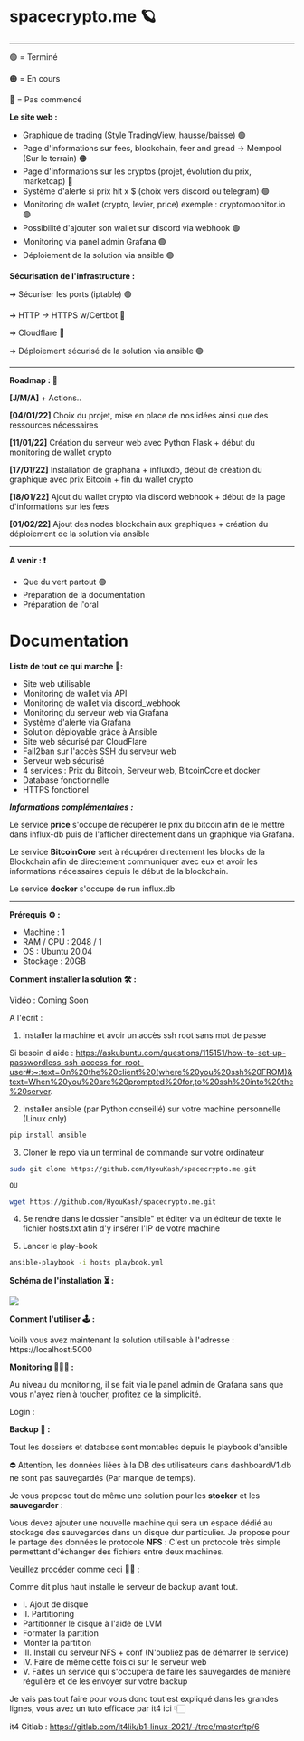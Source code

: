 # spacecrypto.me 🪐

---
🟢 = Terminé

🟠 = En cours

🔴 = Pas commencé

**Le site web :**

- Graphique de trading (Style TradingView, hausse/baisse) 🟢
- Page d'informations sur fees, blockchain, feer and gread -> Mempool (Sur le terrain) 🟠
- Page d'informations sur les cryptos (projet, évolution du prix, marketcap) 🔴
- Système d'alerte si prix hit x $ (choix vers discord ou telegram) 🟢
- Monitoring de wallet (crypto, levier, price) exemple : cryptomoonitor.io 🟢
- Possibilité d'ajouter son wallet sur discord via webhook 🟢
- Monitoring via panel admin Grafana 🟢
- Déploiement de la solution via ansible 🟢

**Sécurisation de l'infrastructure :**

➜ Sécuriser les ports (iptable) 🟢

➜ HTTP -> HTTPS w/Certbot 🔴

➜ Cloudflare 🔴

➜ Déploiement sécurisé de la solution via ansible 🟢

---

**Roadmap : 🧾** 

**[J/M/A]** + Actions..

**[04/01/22]** Choix du projet, mise en place de nos idées ainsi que des ressources nécessaires

**[11/01/22]** Création du serveur web avec Python Flask + début du monitoring de wallet crypto

**[17/01/22]** Installation de graphana + influxdb, début de création du graphique avec prix Bitcoin + fin du wallet crypto

**[18/01/22]** Ajout du wallet crypto via discord webhook + début de la page d'informations sur les fees

**[01/02/22]** Ajout des nodes blockchain aux graphiques + création du déploiement de la solution via ansible

---

**A venir : ❗️**

- Que du vert partout 🟢
- Préparation de la documentation
- Préparation de l'oral


# Documentation

**Liste de tout ce qui marche 📝:**

- Site web utilisable
- Monitoring de wallet via API
- Monitoring de wallet via discord_webhook
- Monitoring du serveur web via Grafana
- Système d'alerte via Grafana
- Solution déployable grâce à Ansible
- Site web sécurisé par CloudFlare
- Fail2ban sur l'accès SSH du serveur web 
- Serveur web sécurisé
- 4 services : Prix du Bitcoin, Serveur web, BitcoinCore et docker
- Database fonctionnelle 
- HTTPS fonctionel

***Informations complémentaires :***

Le service **price** s'occupe de récupérer le prix du bitcoin afin de le mettre dans influx-db puis de l'afficher directement dans un graphique via Grafana.

Le service **BitcoinCore** sert à récupérer directement les blocks de la Blockchain afin de directement communiquer avec eux et avoir les informations nécessaires depuis le début de la blockchain.

Le service **docker** s'occupe de run influx.db

---

**Prérequis ⚙️ :** 
- Machine : 1
- RAM / CPU : 2048 / 1
- OS : Ubuntu 20.04
- Stockage : 20GB

**Comment installer la solution 🛠 :**

Vidéo : Coming Soon



A l'écrit :

1. Installer la machine et avoir un accès ssh root sans mot de passe

Si besoin d'aide : https://askubuntu.com/questions/115151/how-to-set-up-passwordless-ssh-access-for-root-user#:~:text=On%20the%20client%20(where%20you%20ssh%20FROM)&text=When%20you%20are%20prompted%20for,to%20ssh%20into%20the%20server.

2. Installer ansible (par Python conseillé) sur votre machine personnelle (Linux only)

```bash
pip install ansible
```

3. Cloner le repo via un terminal de commande sur votre ordinateur

```bash 
sudo git clone https://github.com/HyouKash/spacecrypto.me.git

OU

wget https://github.com/HyouKash/spacecrypto.me.git
```

4. Se rendre dans le dossier "ansible" et éditer via un éditeur de texte le fichier hosts.txt afin d'y insérer l'IP de votre machine

5. Lancer le play-book

```bash 
ansible-playbook -i hosts playbook.yml
```

**Schéma de l'installation ⏳ :**

<img src="https://cdn.discordapp.com/attachments/497025479233241099/939972398663471164/unknown.png">


**Comment l'utiliser 🕹 :**

Voilà vous avez maintenant la solution utilisable à l'adresse : https://localhost:5000

**Monitoring 👨🏼‍💻 :**

Au niveau du monitoring, il se fait via le panel admin de Grafana sans que vous n'ayez rien à toucher, profitez de la simplicité.

Login : 

**Backup 📑 :**

Tout les dossiers et database sont montables depuis le playbook d'ansible

⛔️ Attention, les données liées à la DB des utilisateurs dans dashboardV1.db ne sont pas sauvegardés (Par manque de temps).

Je vous propose tout de même une solution pour les **stocker** et les **sauvegarder** : 

Vous devez ajouter une nouvelle machine qui sera un espace dédié au stockage des sauvegardes dans un disque dur particulier.
Je propose pour le partage des données le protocole **NFS** : 
C'est un protocole très simple permettant d'échanger des fichiers entre deux machines.

Veuillez procéder comme ceci 👨‍🏫 : 

Comme dit plus haut installe le serveur de backup avant tout.

- I. Ajout de disque
- II. Partitioning
- Partitionner le disque à l'aide de LVM
- Formater la partition
- Monter la partition
- III. Install du serveur NFS + conf (N'oubliez pas de démarrer le service)
- IV. Faire de même cette fois ci sur le serveur web
- V. Faites un service qui s'occupera de faire les sauvegardes de manière  régulière et de les envoyer sur votre backup

Je vais pas tout faire pour vous donc tout est expliqué dans les grandes lignes, vous avez un tuto efficace par it4 ici 👇🏻

it4 Gitlab : https://gitlab.com/it4lik/b1-linux-2021/-/tree/master/tp/6
